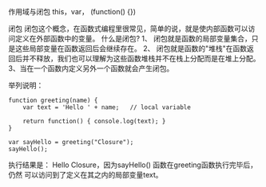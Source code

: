 作用域与闭包  this，var， (function() {})

闭包
闭包这个概念，在函数式编程里很常见，简单的说，就是使内部函数可以访问定义在外部函数中的变量。
什么是闭包?
1、 闭包就是函数的局部变量集合，只是这些局部变量在函数返回后会继续存在。
2、 闭包就是函数的"堆栈"在函数返回后并不释放，我们也可以理解为这些函数堆栈并不在栈上分配而是在堆上分配。
3、当在一个函数内定义另外一个函数就会产生闭包。

举列说明：
```
function greeting(name) {
	var text = 'Hello ' + name;   // local variable

	return function() { console.log(text); }
}

var sayHello = greeting("Closure");
sayHello(); 
```
执行结果是： Hello Closure，因为sayHello() 函数在greeting函数执行完毕后，仍然
可以访问到了定义在其之内的局部变量text。
